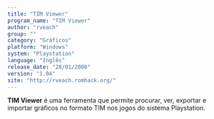 ```yaml
---
title: "TIM Viewer"
program_name: "TIM Viewer"
author: "rveach"
group: ""
category: "Gráficos"
platform: "Windows"
system: "Playstation"
language: "Inglês"
release_date: "28/01/2008"
version: "1.04"
site: "http://rveach.romhack.org/"
---
```

<b>TIM Viewer</b> é uma ferramenta que permite procurar, ver, exportar e importar gráficos no formato TIM nos jogos do sistema Playstation.
